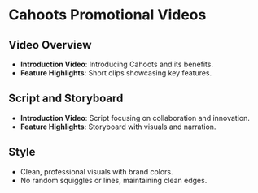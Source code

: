 # Cahoots Promotional Videos

## Video Overview
- **Introduction Video**: Introducing Cahoots and its benefits.
- **Feature Highlights**: Short clips showcasing key features.

## Script and Storyboard
- **Introduction Video**: Script focusing on collaboration and innovation.
- **Feature Highlights**: Storyboard with visuals and narration.

## Style
- Clean, professional visuals with brand colors.
- No random squiggles or lines, maintaining clean edges. 